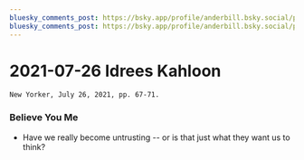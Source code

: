 ```yaml
---
bluesky_comments_post: https://bsky.app/profile/anderbill.bsky.social/post/3ll7itjeqbu2m
bluesky_comments_post: https://bsky.app/profile/anderbill.bsky.social/post/3ll7f272x4b2i
---
```

# 2021-07-26 Idrees Kahloon  
	New Yorker, July 26, 2021, pp. 67-71.  

### Believe You Me

 - Have we really become untrusting -- or is that just what they want us to think?

